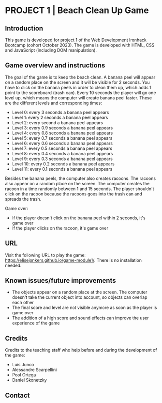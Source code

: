 # PROJECT 1 | Beach Clean Up Game

## Introduction
This game is developed for project 1 of the Web Development Ironhack Bootcamp (cohort October 2023). The game is developed with HTML, CSS and JavaScript (including DOM manipulation). 

## Game overview and instructions
The goal of the game is to keep the beach clean. A banana peel will appear on a random place on the screen and it will be visible for 2 seconds. You have to click on the banana peels in order to clean them up, which adds 1 point to the scoreboard (trash can). Every 10 seconds the player will go one level up, which means the computer will create banana peel faster. These are the different levels and corresponding times:
- Level 0: every 3 seconds a banana peel appears
- Level 1: every 2 seconds a banana peel appears
- Level 2: every second a banana peel appears
- Level 3: every 0.9 seconds a banana peel appears
- Level 4: every 0.8 seconds a banana peel appears
- Level 5: every 0.7 seconds a banana peel appears
- Level 6: every 0.6 seconds a banana peel appears
- Level 7: every 0.5 seconds a banana peel appears
- Level 8: every 0.4 seconds a banana peel appears
- Level 9: every 0.3 seconds a banana peel appears
- Level 10: every 0.2 seconds a banana peel appears
- Level 11: every 0.1 seconds a banana peel appears

Besides the banana peels, the computer also creates racoons. The racoons also appear on a random place on the screen. The computer creates the racoon in a time randomly between 1 and 15 seconds. The player shouldn't click on the racoon because the racoons goes into the trash can and spreads the trash. 

Game over:
- If the player doesn't click on the banana peel within 2 seconds, it's game over
- If the player clicks on the racoon, it's game over 


## URL
Visit the following URL to play the game: https://elisejonkers.github.io/game-module1/. There is no installation needed.


## Known issues/future improvements
- The objects appear on a random place at the screen. The computer doesn't take the current object into account, so objects can overlap each other
- The final score and level are not visible anymore as soon as the player is game over
- The addition of a high score and sound effects can improve the user experience of the game


## Credits
Credits to the teaching staff who help before and during the development of the game:
- Luis Junco
- Alessandre Scarpellini
- Pool Ortega
- Daniel Skonetzky

## Contact


